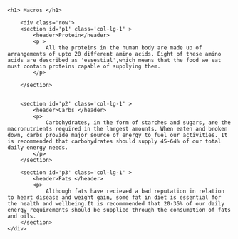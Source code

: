 <!DOCTYPE html>
<html>
<head>
	<title>Assignment solution for module 2</title>
	<meta charset ='utf-8'>
	<meta name='viewport' content='width=device-width, initial-scale=1.0'>
	<link rel='stylesheet' href='css/CSS.css'>
	
	<h1> Macros </h1>
</head>

<body>
	
		<div class='row'>
		<section id='p1' class='col-lg-1' >
			<header>Protein</header>
			<p >
				All the proteins in the human body are made up of arrangements of upto 20 different amino acids. Eight of these amino acids are described as 'essestial',which means that the food we eat must contain proteins capable of supplying them. 
			</p>
		
		</section>


		<section id='p2' class='col-lg-1' >
			<header>Carbs </header>
			<p> 
				Carbohydrates, in the form of starches and sugars, are the macronutrients required in the largest amounts. When eaten and broken down, carbs provide major source of energy to fuel our activities. It is recommended that carbohydrates should supply 45-64% of our total daily energy needs.
			</p>
		</section>

		<section id='p3' class='col-lg-1' >
			<header>Fats </header>
			<p> 
				Although fats have recieved a bad reputation in relation to heart disease and weight gain, some fat in diet is essential for the health and wellbeing.It is recommmended that 20-35% of our daily energy requirements should be supplied through the consumption of fats and oils.
		</section>
	</div>

</body>
</html>
